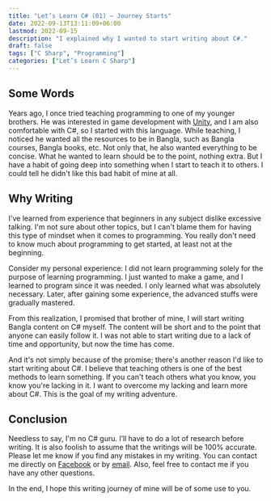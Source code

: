 ```yaml
---
title: "Let’s Learn C# (01) — Journey Starts"
date: 2022-09-13T13:11:09+06:00
lastmod: 2022-09-15
description: "I explained why I wanted to start writing about C#." 
draft: false
tags: ["C Sharp", "Programming"]
categories: ["Let’s Learn C Sharp"]
---
```


## Some Words

Years ago, I once tried teaching programming to one of my younger brothers. He was interested in game development with [Unity](https://unity.com/), and I am also comfortable with C#, so I started with this language. While teaching, I noticed he wanted all the resources to be in Bangla, such as Bangla courses, Bangla books, etc. Not only that, he also wanted everything to be concise. What he wanted to learn should be to the point, nothing extra. But I have a habit of going deep into something when I start to teach it to others. I could tell he didn't like this bad habit of mine at all.

## Why Writing

I've learned from experience that beginners in any subject dislike excessive talking. I'm not sure about other topics, but I can't blame them for having this type of mindset when it comes to programming. You really don't need to know much about programming to get started, at least not at the beginning.

Consider my personal experience: I did not learn programming solely for the purpose of learning programming. I just wanted to make a game, and I learned to program since it was needed. I only learned what was absolutely necessary. Later, after gaining some experience, the advanced stuffs were gradually mastered.

From this realization, I promised that brother of mine, I will start writing Bangla content on C# myself. The content will be short and to the point that anyone can easily follow it. I was not able to start writing due to a lack of time and opportunity, but now the time has come.

And it's not simply because of the promise; there's another reason I'd like to start writing about C#. I believe that teaching others is one of the best methods to learn something. If you can't teach others what you know, you know you're lacking in it. I want to overcome my lacking and learn more about C#. This is the goal of my writing adventure.

## Conclusion

Needless to say, I'm no C# guru. I’ll have to do a lot of research before writing. It is also foolish to assume that the writings will be 100% accurate. Please let me know if you find any mistakes in my writing. You can contact me directly on [Facebook](https://facebook.com/intisarbnaim) or by [email](mailto:intisarbnaim@gmail.com). Also, feel free to contact me if you have any other questions.

In the end, I hope this writing journey of mine will be of some use to you.